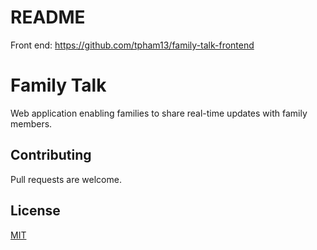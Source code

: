 # README
Front end: 
https://github.com/tpham13/family-talk-frontend

# Family Talk

Web application enabling families to share real-time updates with family members. 

## Contributing
Pull requests are welcome.

## License
[MIT](https://choosealicense.com/licenses/mit/)
